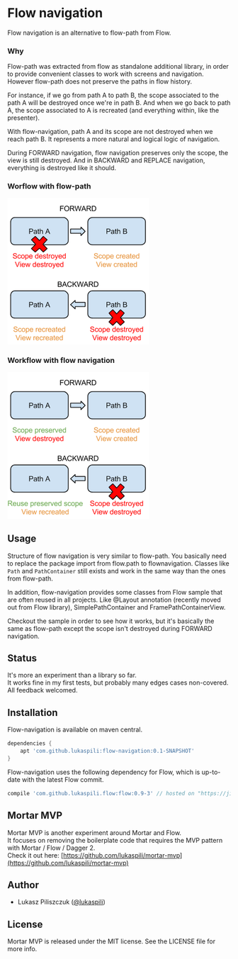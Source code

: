 # Flow navigation

Flow navigation is an alternative to flow-path from Flow.  


### Why

Flow-path was extracted from flow as standalone additional library, in order to provide convenient classes to work with screens and navigation. However flow-path does not preserve the paths in flow history.  

For instance, if we go from path A to path B, the scope associated to the path A will be destroyed once we're in path B. And when we go back to path A, the scope associated to A is recreated (and everything within, like the presenter).

With flow-navigation, path A and its scope are not destroyed when we reach path B. It represents a more natural and logical logic of navigation.

During FORWARD navigation, flow navigation preserves only the scope, the view is still destroyed. And in BACKWARD and REPLACE navigation, everything is destroyed like it should.


### Worflow with flow-path

![Flow path](./doc/flow_path.png "Flow path")


### Workflow with flow navigation

![Flow navigation](./doc/flow_navigation.png "Flow navigation")


## Usage

Structure of flow navigation is very similar to flow-path. You basically need to replace the package import from flow.path to flownavigation. Classes like `Path` and `PathContainer` still exists and work in the same way than the ones from flow-path.

In addition, flow-navigation provides some classes from Flow sample that are often reused in all projects. Like @Layout annotation (recently moved out from Flow library), SimplePathContainer and FramePathContainerView.

Checkout the sample in order to see how it works, but it's basically the same as flow-path except the scope isn't destroyed during FORWARD navigation.


## Status

It's more an experiment than a library so far.  
It works fine in my first tests, but probably many edges cases non-covered.  
All feedback welcomed.


## Installation

Flow-navigation is available on maven central.

```groovy
dependencies {
    apt 'com.github.lukaspili:flow-navigation:0.1-SNAPSHOT'
}
```

Flow-navigation uses the following dependency for Flow, which is up-to-date with the latest Flow commit.

```groovy
compile 'com.github.lukaspili.flow:flow:0.9-3' // hosted on "https://jitpack.io"
```

## Mortar MVP

Mortar MVP is another experiment around Mortar and Flow.  
It focuses on removing the boilerplate code that requires the MVP pattern with Mortar / Flow / Dagger 2.  
Check it out here: [https://github.com/lukaspili/mortar-mvp](https://github.com/lukaspili/mortar-mvp)



## Author

- Lukasz Piliszczuk ([@lukaspili](https://twitter.com/lukaspili))


## License

Mortar MVP is released under the MIT license. See the LICENSE file for more info.
